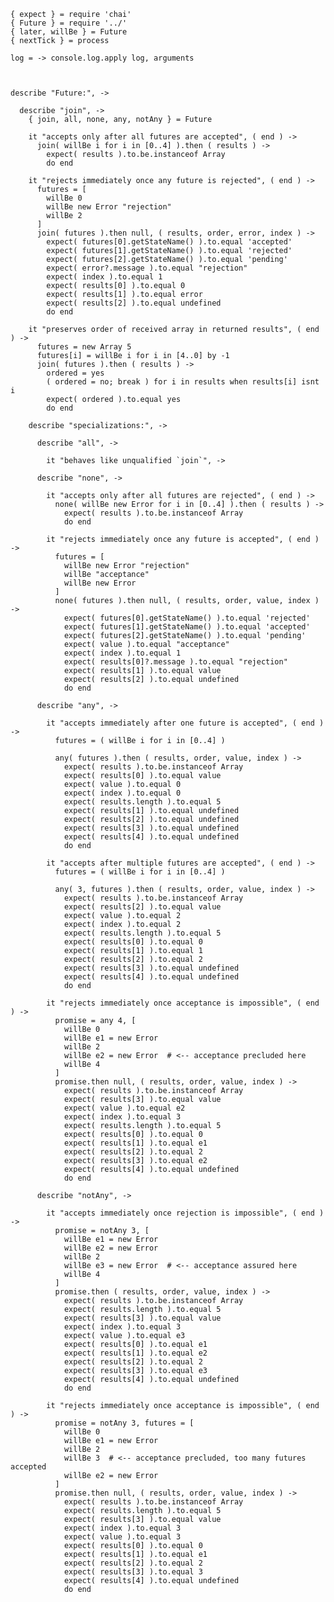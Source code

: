     { expect } = require 'chai'
    { Future } = require '../'
    { later, willBe } = Future
    { nextTick } = process

    log = -> console.log.apply log, arguments



    describe "Future:", ->

      describe "join", ->
        { join, all, none, any, notAny } = Future

        it "accepts only after all futures are accepted", ( end ) ->
          join( willBe i for i in [0..4] ).then ( results ) ->
            expect( results ).to.be.instanceof Array
            do end

        it "rejects immediately once any future is rejected", ( end ) ->
          futures = [
            willBe 0
            willBe new Error "rejection"
            willBe 2
          ]
          join( futures ).then null, ( results, order, error, index ) ->
            expect( futures[0].getStateName() ).to.equal 'accepted'
            expect( futures[1].getStateName() ).to.equal 'rejected'
            expect( futures[2].getStateName() ).to.equal 'pending'
            expect( error?.message ).to.equal "rejection"
            expect( index ).to.equal 1
            expect( results[0] ).to.equal 0
            expect( results[1] ).to.equal error
            expect( results[2] ).to.equal undefined
            do end

        it "preserves order of received array in returned results", ( end ) ->
          futures = new Array 5
          futures[i] = willBe i for i in [4..0] by -1
          join( futures ).then ( results ) ->
            ordered = yes
            ( ordered = no; break ) for i in results when results[i] isnt i
            expect( ordered ).to.equal yes
            do end

        describe "specializations:", ->

          describe "all", ->

            it "behaves like unqualified `join`", ->

          describe "none", ->

            it "accepts only after all futures are rejected", ( end ) ->
              none( willBe new Error for i in [0..4] ).then ( results ) ->
                expect( results ).to.be.instanceof Array
                do end

            it "rejects immediately once any future is accepted", ( end ) ->
              futures = [
                willBe new Error "rejection"
                willBe "acceptance"
                willBe new Error
              ]
              none( futures ).then null, ( results, order, value, index ) ->
                expect( futures[0].getStateName() ).to.equal 'rejected'
                expect( futures[1].getStateName() ).to.equal 'accepted'
                expect( futures[2].getStateName() ).to.equal 'pending'
                expect( value ).to.equal "acceptance"
                expect( index ).to.equal 1
                expect( results[0]?.message ).to.equal "rejection"
                expect( results[1] ).to.equal value
                expect( results[2] ).to.equal undefined
                do end

          describe "any", ->

            it "accepts immediately after one future is accepted", ( end ) ->
              futures = ( willBe i for i in [0..4] )

              any( futures ).then ( results, order, value, index ) ->
                expect( results ).to.be.instanceof Array
                expect( results[0] ).to.equal value
                expect( value ).to.equal 0
                expect( index ).to.equal 0
                expect( results.length ).to.equal 5
                expect( results[1] ).to.equal undefined
                expect( results[2] ).to.equal undefined
                expect( results[3] ).to.equal undefined
                expect( results[4] ).to.equal undefined
                do end

            it "accepts after multiple futures are accepted", ( end ) ->
              futures = ( willBe i for i in [0..4] )

              any( 3, futures ).then ( results, order, value, index ) ->
                expect( results ).to.be.instanceof Array
                expect( results[2] ).to.equal value
                expect( value ).to.equal 2
                expect( index ).to.equal 2
                expect( results.length ).to.equal 5
                expect( results[0] ).to.equal 0
                expect( results[1] ).to.equal 1
                expect( results[2] ).to.equal 2
                expect( results[3] ).to.equal undefined
                expect( results[4] ).to.equal undefined
                do end

            it "rejects immediately once acceptance is impossible", ( end ) ->
              promise = any 4, [
                willBe 0
                willBe e1 = new Error
                willBe 2
                willBe e2 = new Error  # <-- acceptance precluded here
                willBe 4
              ]
              promise.then null, ( results, order, value, index ) ->
                expect( results ).to.be.instanceof Array
                expect( results[3] ).to.equal value
                expect( value ).to.equal e2
                expect( index ).to.equal 3
                expect( results.length ).to.equal 5
                expect( results[0] ).to.equal 0
                expect( results[1] ).to.equal e1
                expect( results[2] ).to.equal 2
                expect( results[3] ).to.equal e2
                expect( results[4] ).to.equal undefined
                do end

          describe "notAny", ->

            it "accepts immediately once rejection is impossible", ( end ) ->
              promise = notAny 3, [
                willBe e1 = new Error
                willBe e2 = new Error
                willBe 2
                willBe e3 = new Error  # <-- acceptance assured here
                willBe 4
              ]
              promise.then ( results, order, value, index ) ->
                expect( results ).to.be.instanceof Array
                expect( results.length ).to.equal 5
                expect( results[3] ).to.equal value
                expect( index ).to.equal 3
                expect( value ).to.equal e3
                expect( results[0] ).to.equal e1
                expect( results[1] ).to.equal e2
                expect( results[2] ).to.equal 2
                expect( results[3] ).to.equal e3
                expect( results[4] ).to.equal undefined
                do end

            it "rejects immediately once acceptance is impossible", ( end ) ->
              promise = notAny 3, futures = [
                willBe 0
                willBe e1 = new Error
                willBe 2
                willBe 3  # <-- acceptance precluded, too many futures accepted
                willBe e2 = new Error
              ]
              promise.then null, ( results, order, value, index ) ->
                expect( results ).to.be.instanceof Array
                expect( results.length ).to.equal 5
                expect( results[3] ).to.equal value
                expect( index ).to.equal 3
                expect( value ).to.equal 3
                expect( results[0] ).to.equal 0
                expect( results[1] ).to.equal e1
                expect( results[2] ).to.equal 2
                expect( results[3] ).to.equal 3
                expect( results[4] ).to.equal undefined
                do end
